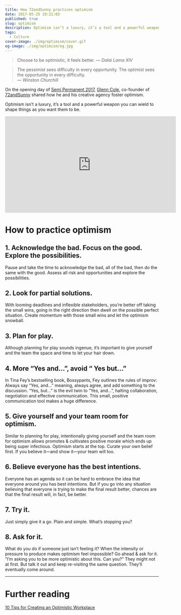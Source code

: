```yaml
---
title: How 72andSunny practices optimism
date: 2017-05-25 19:21:03
published: true
slug: optimism
description: Optimism isn’t a luxury, it’s a tool and a powerful weapon you can wield to shape things as you want them to be.
tags:
  - Culture
cover-image: ./img/optimism/cover.gif
og-image: ./img/optimism/og.jpg
---
```


> Choose to be optimistic, it feels better.
> <cite>— Dalai Lama XIV</cite>

<spacer />

> The pessimist sees difficulty in every opportunity. The optimist sees the opportunity in every difficulty.  
> <cite>— Winston Churchill</cite>

On the opening day of [Semi Permanent 2017](http://beta.semipermanent.com/events/sydney-2017), [Glenn Cole](https://twitter.com/glenncole), co-founder of [72andSunny](http://www.72andsunny.com/) shared how he and his creative agency foster optimism.

Optimism isn’t a luxury, it’s a tool and a powerful weapon you can wield to shape things as you want them to be.

<div class="16/9">
<iframe class="md:max-w-2xl" width="560" height="315" src="https://www.youtube.com/embed/nFTRwD85AQ4?rel=0" frameborder="0" allowfullscreen=""></iframe>
</div>

# How to practice optimism

## 1. Acknowledge the bad. Focus on the good. Explore the possibilities.

Pause and take the time to acknowledge the bad, all of the bad, then do the same with the good. Assess all risk and opportunities and explore the possibilities.

## 2. Look for partial solutions.

With looming deadlines and inflexible stakeholders, you’re better off taking the small wins, going in the right direction then dwell on the possible perfect situation. Create momentum with those small wins and let the optimism snowball.

## 3. Plan for play.

Although planning for play sounds ingenue, it’s important to give yourself and the team the space and time to let your hair down.

## 4. More “Yes and…”, avoid “ Yes but…”

In Tina Fey’s bestselling book, Bossypants, Fey outlines the rules of improv: Always say “Yes, and…” meaning, always agree, and add something to the discussion. “Yes, but…” is the evil twin to “Yes, and…”, halting collaboration, negotiation and effective communication. This small, positive communication tool makes a huge difference.

## 5. Give yourself and your team room for optimism.

Similar to planning for play, intentionally giving yourself and the team room for optimism allows promotes & cultivates positive morale which ends up being super infectious. Optimism starts at the top. Curate your own belief first. If you believe it—and show it—your team will too.

## 6. Believe everyone has the best intentions.

Everyone has an agenda so it can be hard to embrace the idea that everyone around you has best intentions. But if you go into any situation believing that everyone is trying to make the final result better, chances are that the final result will, in fact, be better.

## 7. Try it.

Just simply give it a go. Plain and simple. What’s stopping you?

## 8. Ask for it.

What do you do if someone just isn’t feeling it? When the intensity or pressure to produce makes optimism feel impossible? Go ahead & ask for it. “I’m asking you to be more optimistic about this. Can you?” They might not at first. But talk it out and keep re-visiting the same question. They’ll eventually come around.

---

# Further reading

[10 Tips for Creating an Optimistic Workplace](https://www.inc.com/shawn-murphy/10-tips-for-creating-an-optimistic-workplace.html)
